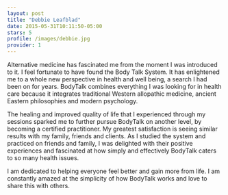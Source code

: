 ```yaml
---
layout: post
title: "Debbie Leafblad"
date: 2015-05-31T10:11:50-05:00
stars: 5
profile: /images/debbie.jpg
provider: 1
---
```


Alternative medicine has fascinated me from the moment I was introduced to it.  I feel fortunate to have found the Body Talk System.  It has enlightened me to a whole new perspective in health and well being, a search I had been on for years. BodyTalk combines everything I was looking for in health care because it integrates traditional Western allopathic medicine, ancient Eastern philosophies and modern psychology.

The healing and improved quality of life that I experienced through my sessions sparked me to further pursue BodyTalk on another level, by becoming a certified practitioner.  My greatest satisfaction is seeing similar results with my family, friends and clients. As I studied the system and practiced on friends and family, I was delighted with their positive experiences and fascinated at how simply and effectively BodyTalk caters to so many health issues.  

I am dedicated to helping everyone feel better and gain more from life.  I am constantly amazed at the simplicity of how BodyTalk works and love to share this with others. 
